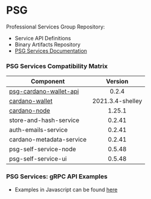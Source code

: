 # PSG

Professional Services Group Repository:

* Service API Definitions
* Binary Artifacts Repository
* [PSG Services Documentation](https://psg-services.readthedocs.io/en/latest/)

### PSG Services Compatibility Matrix

| Component                                                                           | Version          | 
| ------------------------------------------------------------------------------------|:----------------:|
| [psg-cardano-wallet-api](https://github.com/input-output-hk/psg-cardano-wallet-api) | 0.2.4            |
| [cardano-wallet](https://github.com/input-output-hk/cardano-wallet)                 | 2021.3.4-shelley |
| [cardano-node](https://github.com/input-output-hk/cardano-node)                     | 1.25.1           |
| store-and-hash-service                                                              | 0.2.41           |
| auth-emails-service                                                                 | 0.2.41           |
| cardano-metadata-service                                                            | 0.2.41           |
| psg-self-service-node                                                               | 0.5.48           |
| psg-self-service-ui                                                                 | 0.5.48           |

### PSG Services: gRPC API Examples

* Examples in Javascript can be found [here](https://github.com/input-output-hk/PSG/tree/master/examples/js)